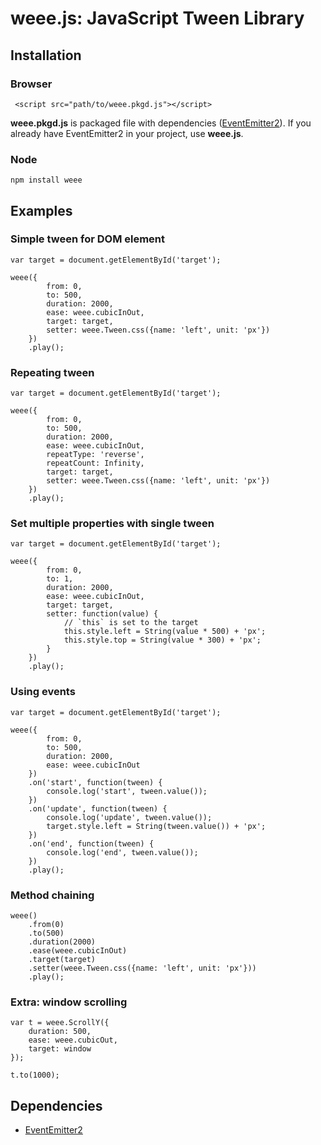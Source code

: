 # weee.js: JavaScript Tween Library

## Installation

### Browser

```
 <script src="path/to/weee.pkgd.js"></script>
```

**weee.pkgd.js** is packaged file with dependencies ([EventEmitter2](https://github.com/asyncly/EventEmitter2)).
If you already have EventEmitter2 in your project, use **weee.js**.

### Node

```
npm install weee
```

## Examples

### Simple tween for DOM element

```
var target = document.getElementById('target');

weee({
		from: 0,
		to: 500,
		duration: 2000,
		ease: weee.cubicInOut,
		target: target,
		setter: weee.Tween.css({name: 'left', unit: 'px'})
	})
	.play();
```

### Repeating tween

```
var target = document.getElementById('target');

weee({
		from: 0,
		to: 500,
		duration: 2000,
		ease: weee.cubicInOut,
		repeatType: 'reverse',
		repeatCount: Infinity,
		target: target,
		setter: weee.Tween.css({name: 'left', unit: 'px'})
	})
	.play();
```

### Set multiple properties with single tween

```
var target = document.getElementById('target');

weee({
		from: 0,
		to: 1,
		duration: 2000,
		ease: weee.cubicInOut,
		target: target,
		setter: function(value) {
			// `this` is set to the target
			this.style.left = String(value * 500) + 'px';
			this.style.top = String(value * 300) + 'px';
		}
	})
	.play();
```

### Using events

```
var target = document.getElementById('target');

weee({
		from: 0,
		to: 500,
		duration: 2000,
		ease: weee.cubicInOut
	})
	.on('start', function(tween) {
		console.log('start', tween.value());
	})
	.on('update', function(tween) {
		console.log('update', tween.value());
		target.style.left = String(tween.value()) + 'px';
	})
	.on('end', function(tween) {
		console.log('end', tween.value());
	})
	.play();
```

### Method chaining

```
weee()
	.from(0)
	.to(500)
	.duration(2000)
	.ease(weee.cubicInOut)
	.target(target)
	.setter(weee.Tween.css({name: 'left', unit: 'px'}))
	.play();
```

### Extra: window scrolling

```
var t = weee.ScrollY({
	duration: 500,
	ease: weee.cubicOut,
	target: window
});

t.to(1000);
```

## Dependencies

- [EventEmitter2](https://github.com/asyncly/EventEmitter2)
